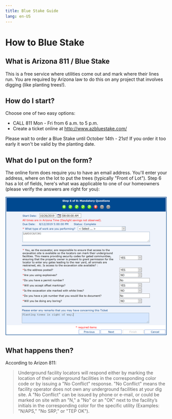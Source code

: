```yaml
---
title: Blue Stake Guide
lang: en-US
---
```

# How to Blue Stake

## What is Arizona 811 / Blue Stake

This is a free service where utilities come out and mark where their lines run.  You are required by Arizona law to do this on any project that involves digging (like planting trees!).

## How do I start?
Choose one of two easy options:
* CALL 811 Mon - Fri from 6 a.m. to 5 p.m.
* Create a ticket online at <http://www.azbluestake.com/>

<div class="alert alert-warning">Please wait to order a Blue Stake until October 14th - 21st!  If you order it too early it won't be valid by the planting date.</div>

## What do I put on the form?
The online form does require you to have an email address.  You'll enter your address, where on the lot to put the trees (typically "Front of Lot").  Step 6 has a lot of fields, here's what was applicable to one of our homeowners (please verify the answers are right for you):

![Step #6 at Arizona 811](./img/Form06.png)

## What happens then?
According to Arizon 811:

> Underground facility locators will respond either by marking the location of their underground facilities in the corresponding color code or by issuing a "No Conflict" response. "No Conflict" means the facility operator does not own any underground facilities at your dig site. A "No Conflict" can be issued by phone or e-mail, or could be marked on site with an "N," a "No" or an "OK" next to the facility’s initials in the corresponding color for the specific utility (Examples: "N/APS," "No SRP," or "TEP OK").
